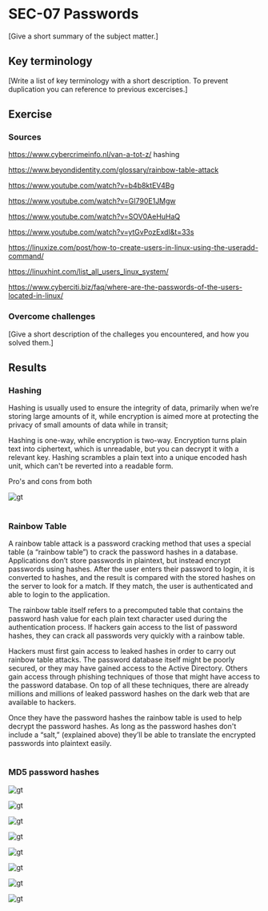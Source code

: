 # SEC-07 Passwords
[Give a short summary of the subject matter.]

## Key terminology
[Write a list of key terminology with a short description. To prevent duplication you can reference to previous excercises.]

## Exercise
### Sources
https://www.cybercrimeinfo.nl/van-a-tot-z/
hashing

https://www.beyondidentity.com/glossary/rainbow-table-attack

https://www.youtube.com/watch?v=b4b8ktEV4Bg

https://www.youtube.com/watch?v=GI790E1JMgw

https://www.youtube.com/watch?v=SOV0AeHuHaQ

https://www.youtube.com/watch?v=ytGvPozExdI&t=33s

https://linuxize.com/post/how-to-create-users-in-linux-using-the-useradd-command/

https://linuxhint.com/list_all_users_linux_system/

https://www.cyberciti.biz/faq/where-are-the-passwords-of-the-users-located-in-linux/

### Overcome challenges
[Give a short description of the challeges you encountered, and how you solved them.]

## Results
### Hashing
Hashing is usually used to ensure the integrity of data, primarily when we’re storing large amounts of it, while encryption is aimed more at protecting the privacy of small amounts of data while in transit;

Hashing is one-way, while encryption is two-way. Encryption turns plain text into ciphertext, which is unreadable, but you can decrypt it with a relevant key. Hashing scrambles a plain text into a unique encoded hash unit, which can't be reverted into a readable form.

Pro's and cons from both

![gt](https://github.com/Techgrounds-Cloud-9/cloud-9-hansbreukelman/blob/74fab95d227ba4b9c8c5e2587eb80dce1ae79046/00_includes/Week%203/SEC/SEC-07%20pros%20and%20cons.png)
#

### Rainbow Table
A rainbow table attack is a password cracking method that uses a special table (a “rainbow table”) to crack the password hashes in a database. Applications don’t store passwords in plaintext, but instead encrypt passwords using hashes. After the user enters their password to login, it is converted to hashes, and the result is compared with the stored hashes on the server to look for a match. If they match, the user is authenticated and able to login to the application. 

The rainbow table itself refers to a precomputed table that contains the password hash value for each plain text character used during the authentication process. If hackers gain access to the list of password hashes, they can crack all passwords very quickly with a rainbow table.

Hackers must first gain access to leaked hashes in order to carry out rainbow table attacks. The password database itself might be poorly secured, or they may have gained access to the Active Directory. Others gain access through phishing techniques of those that might have access to the password database. On top of all these techniques, there are already millions and millions of leaked password hashes on the dark web that are available to hackers. 

Once they have the password hashes the rainbow table is used to help decrypt the password hashes. As long as the password hashes don't include a “salt,” (explained above) they’ll be able to translate the encrypted passwords into plaintext easily.
#

### MD5 password hashes
![gt](https://github.com/Techgrounds-Cloud-9/cloud-9-hansbreukelman/blob/74fab95d227ba4b9c8c5e2587eb80dce1ae79046/00_includes/Week%203/SEC/SEC-07_01%20Go.png)

![gt](https://github.com/Techgrounds-Cloud-9/cloud-9-hansbreukelman/blob/74fab95d227ba4b9c8c5e2587eb80dce1ae79046/00_includes/Week%203/SEC/SEC-07_02%20Cr.png)

![gt](https://github.com/Techgrounds-Cloud-9/cloud-9-hansbreukelman/blob/74fab95d227ba4b9c8c5e2587eb80dce1ae79046/00_includes/Week%203/SEC/SEC-07_03%20Second.png)

![gt](https://github.com/Techgrounds-Cloud-9/cloud-9-hansbreukelman/blob/74fab95d227ba4b9c8c5e2587eb80dce1ae79046/00_includes/Week%203/SEC/SEC-07_04%20User.png)

![gt](https://github.com/Techgrounds-Cloud-9/cloud-9-hansbreukelman/blob/74fab95d227ba4b9c8c5e2587eb80dce1ae79046/00_includes/Week%203/SEC/SEC-07_05%20Show_user.png)

![gt](https://github.com/Techgrounds-Cloud-9/cloud-9-hansbreukelman/blob/74fab95d227ba4b9c8c5e2587eb80dce1ae79046/00_includes/Week%203/SEC/SEC-07_06%20Show_Hash.png)

![gt](https://github.com/Techgrounds-Cloud-9/cloud-9-hansbreukelman/blob/74fab95d227ba4b9c8c5e2587eb80dce1ae79046/00_includes/Week%203/SEC/SEC-07_07%20Cr.png)

![gt](https://github.com/Techgrounds-Cloud-9/cloud-9-hansbreukelman/blob/74fab95d227ba4b9c8c5e2587eb80dce1ae79046/00_includes/Week%203/SEC/SEC-07_08%20Compair.png)
